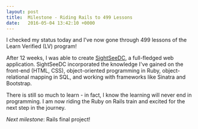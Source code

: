 ```yaml
---
layout: post
title:  Milestone - Riding Rails to 499 Lessons
date:   2016-05-04 13:42:10 +0000
---
```


I checked my status today and I've now gone through 499 lessons of the Learn Verified (LV) program!

After 12 weeks, I was able to create [SightSeeDC](https://www.youtube.com/watch?v=sXplBn7gSdI), a full-fledged web application.  SightSeeDC incorporated the knowledge I've gained on the front-end (HTML, CSS), object-oriented programming in Ruby, object-relational mapping in SQL, and working with frameworks like Sinatra and Bootstrap.

There is still so much to learn - in fact, I know the learning will never end in programming.  I am now riding the Ruby on Rails train and excited for the next step in the journey.  

*Next milestone*: Rails final project!
